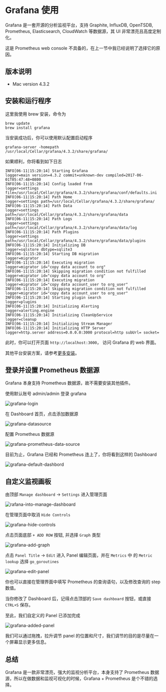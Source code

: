 # Grafana 使用

Grafana 是一套开源的分析监视平台，支持 Graphite, InfluxDB, OpenTSDB, Prometheus, Elasticsearch, CloudWatch 等数据源，其 UI 非常漂亮且高度定制化。

这是 Prometheus web console 不具备的，在上一节中我已经说明了选择它的原因。

## 版本说明

* Mac version 4.3.2

## 安装和运行程序

这里我使用 brew 安装，命令为

```
brew update
brew install grafana
```

当安装成功后，你可以使用默认配置启动程序

```
grafana-server -homepath /usr/local/Cellar/grafana/4.3.2/share/grafana/
```

如果顺利，你将看到如下日志

```
INFO[06-11|15:20:14] Starting Grafana                         logger=main version=4.3.2 commit=unknown-dev compiled=2017-06-01T05:47:48+0800
INFO[06-11|15:20:14] Config loaded from                       logger=settings file=/usr/local/Cellar/grafana/4.3.2/share/grafana/conf/defaults.ini
INFO[06-11|15:20:14] Path Home                                logger=settings path=/usr/local/Cellar/grafana/4.3.2/share/grafana/
INFO[06-11|15:20:14] Path Data                                logger=settings path=/usr/local/Cellar/grafana/4.3.2/share/grafana/data
INFO[06-11|15:20:14] Path Logs                                logger=settings path=/usr/local/Cellar/grafana/4.3.2/share/grafana/data/log
INFO[06-11|15:20:14] Path Plugins                             logger=settings path=/usr/local/Cellar/grafana/4.3.2/share/grafana/data/plugins
INFO[06-11|15:20:14] Initializing DB                          logger=sqlstore dbtype=sqlite3
INFO[06-11|15:20:14] Starting DB migration                    logger=migrator
INFO[06-11|15:20:14] Executing migration                      logger=migrator id="copy data account to org"
INFO[06-11|15:20:14] Skipping migration condition not fulfilled logger=migrator id="copy data account to org"
INFO[06-11|15:20:14] Executing migration                      logger=migrator id="copy data account_user to org_user"
INFO[06-11|15:20:14] Skipping migration condition not fulfilled logger=migrator id="copy data account_user to org_user"
INFO[06-11|15:20:14] Starting plugin search                   logger=plugins
INFO[06-11|15:20:14] Initializing Alerting                    logger=alerting.engine
INFO[06-11|15:20:14] Initializing CleanUpService              logger=cleanup
INFO[06-11|15:20:14] Initializing Stream Manager
INFO[06-11|15:20:14] Initializing HTTP Server                 logger=http.server address=0.0.0.0:3000 protocol=http subUrl= socket=

```

此时，你可以打开页面 `http://localhost:3000`， 访问 Grafana 的 web 界面。

其他平台安装方案，请参考[更多安装](https://grafana.com/grafana/download)。

## 登录并设置 Prometheus 数据源

Grafana 本身支持 Prometheus 数据源，故不需要安装其他插件。

使用默认账号 admin/admin 登录 grafana

![grafana-login](http://7o512j.com1.z0.glb.clouddn.com/grafana-login.png)

在 Dashboard 首页，点击添加数据源

![grafana-datasource](http://7o512j.com1.z0.glb.clouddn.com/grafana-datasource.png)

配置 Prometheus 数据源

![grafana-prometheus-data-source](http://7o512j.com1.z0.glb.clouddn.com/grafana-prometheus-data-source.png)

目前为止，Grafana 已经和 Prometheus 连上了，你将看到这样的 Dashboard

![grafana-default-dashbord](http://7o512j.com1.z0.glb.clouddn.com/grafana-default-dashbord.png)

## 自定义监视画板

由顶部 `Manage dashboard` -> `Settings` 进入管理页面

![rafana-into-manage-dashboard](http://7o512j.com1.z0.glb.clouddn.com/grafana-into-manage-dashboard.png)

在管理页面中取消 `Hide Controls`

![grafana-hide-controls](http://7o512j.com1.z0.glb.clouddn.com/grafana-hide-controls.png)

点击页面底部 `+ ADD ROW` 按钮, 并选择 `Graph` 类型

![grafana-add-graph](http://7pulfm.com1.z0.glb.clouddn.com/grafana-add-graph.png)

点击  `Panel Title` -> `Edit` 进入 Panel 编辑页面，并在 `Metrics` 中
的 `Metric lookup` 选择 `go_goroutines`

![grafana-edit-panel](http://7pulfm.com1.z0.glb.clouddn.com/grafana-edit-panel.png)

你也可以直接在管理界面中填写 Prometheus 的查询语句，以及修改查询的 step 数值。

当你修改了 Dashboard 后，记得点击顶部的 `Save dashboard` 按钮，或直接 `CTRL+S` 保存。

至此，我们自定义的 Panel 已添加完成

![grafana-added-panel](http://7pulfm.com1.z0.glb.clouddn.com/grafana-added-panel.png)

我们可以通过拖拽，拉升调节 panel 的位置和尺寸，我们调节的目的是尽量在一个屏幕显示更多信息。

## 总结

Grafana 是一款非常漂亮，强大的监视分析平台，本身支持了 Prometheus 数据源，所以在做数据和监视可视化的时候，Grafana + Prometheus 是个不错的选择。
